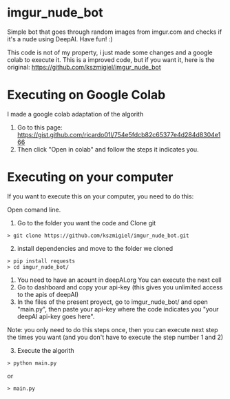 # imgur_nude_bot

Simple bot that goes through random images from imgur.com and checks if it's a nude using DeepAI.
Have fun! :)

This code is not of my property, i just made some changes and a google colab to execute it. This is a improved code, but if you want it, here is the original: https://github.com/kszmigiel/imgur_nude_bot

# Executing on Google Colab
I made a google colab adaptation of the algorith
1. Go to this page: https://gist.github.com/ricardo01l/754e5fdcb82c65377e4d284d8304e166
2. Then click "Open in colab" and follow the steps it indicates you.

# Executing on your computer
If you want to execute this on your computer, you need to do this:

Open comand line.

1. Go to the folder you want the code and Clone git
```
> git clone https://github.com/kszmigiel/imgur_nude_bot.git
```

2. install dependencies and move to the folder we cloned
```
> pip install requests
> cd imgur_nude_bot/
```


  1. You need to have an acount in deepAI.org You can execute the next cell
  2. Go to dashboard and copy your api-key (this gives you unlimited access to the apis of deepAI)
  3. In the files of the present proyect, go to imgur_nude_bot/ and open "main.py", then paste your api-key where the code indicates you "your deepAI api-key goes here".


Note: you only need to do this steps once, then you can execute next step the times you want (and you don't have to execute the step number 1 and 2)

3. Execute the algorith
```
> python main.py
```
or

```
> main.py
```
